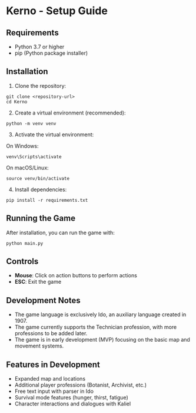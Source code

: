 # Kerno - Setup Guide

## Requirements
- Python 3.7 or higher
- pip (Python package installer)

## Installation

1. Clone the repository:
```
git clone <repository-url>
cd Kerno
```

2. Create a virtual environment (recommended):
```
python -m venv venv
```

3. Activate the virtual environment:

On Windows:
```
venv\Scripts\activate
```

On macOS/Linux:
```
source venv/bin/activate
```

4. Install dependencies:
```
pip install -r requirements.txt
```

## Running the Game

After installation, you can run the game with:
```
python main.py
```

## Controls

- **Mouse**: Click on action buttons to perform actions
- **ESC**: Exit the game

## Development Notes

- The game language is exclusively Ido, an auxiliary language created in 1907.
- The game currently supports the Technician profession, with more professions to be added later.
- The game is in early development (MVP) focusing on the basic map and movement systems.

## Features in Development

- Expanded map and locations
- Additional player professions (Botanist, Archivist, etc.)
- Free text input with parser in Ido
- Survival mode features (hunger, thirst, fatigue)
- Character interactions and dialogues with Kaliel 